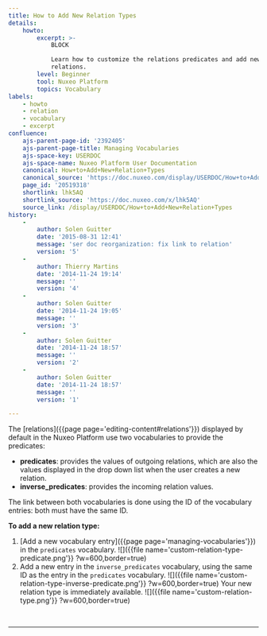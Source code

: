 ```yaml
---
title: How to Add New Relation Types
details:
    howto:
        excerpt: >-
            BLOCK

            Learn how to customize the relations predicates and add new types of
            relations.
        level: Beginner
        tool: Nuxeo Platform
        topics: Vocabulary
labels:
    - howto
    - relation
    - vocabulary
    - excerpt
confluence:
    ajs-parent-page-id: '2392405'
    ajs-parent-page-title: Managing Vocabularies
    ajs-space-key: USERDOC
    ajs-space-name: Nuxeo Platform User Documentation
    canonical: How+to+Add+New+Relation+Types
    canonical_source: 'https://doc.nuxeo.com/display/USERDOC/How+to+Add+New+Relation+Types'
    page_id: '20519318'
    shortlink: lhk5AQ
    shortlink_source: 'https://doc.nuxeo.com/x/lhk5AQ'
    source_link: /display/USERDOC/How+to+Add+New+Relation+Types
history:
    - 
        author: Solen Guitter
        date: '2015-08-31 12:41'
        message: 'ser doc reorganization: fix link to relation'
        version: '5'
    - 
        author: Thierry Martins
        date: '2014-11-24 19:14'
        message: ''
        version: '4'
    - 
        author: Solen Guitter
        date: '2014-11-24 19:05'
        message: ''
        version: '3'
    - 
        author: Solen Guitter
        date: '2014-11-24 18:57'
        message: ''
        version: '2'
    - 
        author: Solen Guitter
        date: '2014-11-24 18:57'
        message: ''
        version: '1'

---
```

The [relations]({{page page='editing-content#relations'}}) displayed by default in the Nuxeo Platform use two vocabularies to provide the predicates:

*   **predicates**: provides the values of outgoing relations, which are also the values displayed in the drop down list when the user creates a new relation.
*   **inverse_predicates**: provides the incoming relation values.

The link between both vocabularies is done using the ID of the vocabulary entries: both must have the same ID.

**To add a new relation type:**

1.  [Add a new vocabulary entry]({{page page='managing-vocabularies'}}) in the `predicates` vocabulary.
    ![]({{file name='custom-relation-type-predicate.png'}} ?w=600,border=true)
2.  Add a new entry in the `inverse_predicates` vocabulary, using the same ID as the entry in the `predicates` vocabulary.
    ![]({{file name='custom-relation-type-inverse-predicate.png'}} ?w=600,border=true)
    Your new relation type is immediately available.
    ![]({{file name='custom-relation-type.png'}} ?w=600,border=true)

&nbsp;

* * *